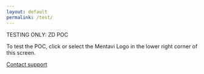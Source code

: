 ```yaml
---
layout: default
permalink: /test/
---
```


TESTING ONLY: ZD POC

To test the POC, click or select the Mentavi Logo in the lower right corner of this screen.

<a href="/contact?openSupport=1">Contact support</a>

<script>
  (function () {
    const params = new URLSearchParams(window.location.search);
    if (params.get('openSupport') === '1') {
      zE(function () {
        // 'open' exists; 'toggle' also works if you prefer
        zE('webWidget', 'open');
      });
    }
  })();
</script>


<script>
  zE('messenger', 'hide');
</script>


<script id="ze-snippet" src="https://static.zdassets.com/ekr/snippet.js?key=023ec2cb-f199-48ed-b908-fc31a374dcd8"> </script>

<div id="root"></div>

<script type="module">
  import AiriaChat from "https://chat.airia.ai/api/get-chat-embed";
  AiriaChat.init({
    pipelineId: "8e803d5a-4996-4dfc-b4eb-cf79430fcaeb",
    apiKey: "ak-MjQzMzQ2Nzk1OXwxNzU2Njc4MTE5ODI4fHRpLVRXVnVkR0YyYVNCSVpXRnNkR2d0VDNCbGJpQlNaV2RwYzNSeVlYUnBiMjR0VUhKdlptVnpjMmx2Ym1Gc3wxfDEwMDM4NDI4NSAg",
    apiUrl: "https://embed-api.airia.ai",
    greeting: "Hi there. Welcome to the TESTING ONLY Mentavi Health support bot. How can I assist you today?",
    imagePath: "/images/logo-header.png",
    imageSize: "small",
    imageBgColor: "#FFFFFF"
  });
</script>

